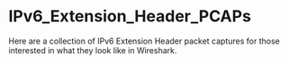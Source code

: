# IPv6_Extension_Header_PCAPs
Here are a collection of IPv6 Extension Header packet captures for those interested in what they look like in Wireshark.
